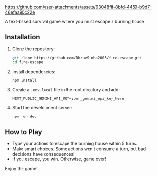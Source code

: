 
https://github.com/user-attachments/assets/93048fff-8bfd-4459-b9d7-46efaa90c22e

A text-based survival game where you must escape a burning house  

## Installation  

1. Clone the repository:  
   ```sh
   git clone https://github.com/DhruvSinha2003/fire-escape.git
   cd fire-escape
   ```

2. Install dependencies:  
   ```sh
   npm install
   ```

3. Create a `.env.local` file in the root directory and add:  
   ```env
   NEXT_PUBLIC_GEMINI_API_KEY=your_gemini_api_key_here
   ```

4. Start the development server:  
   ```sh
   npm run dev
   ```

## How to Play  

- Type your actions to escape the burning house within 5 turns.  
- Make smart choices. Some actions won’t consume a turn, but bad decisions have consequences!  
- If you escape, you win. Otherwise, game over!  

Enjoy the game! 
